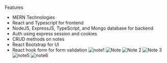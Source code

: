 Features
- MERN Technologies
- React and Typescript for frontend
- NodeJS, ExpressJS, TypeScript, and Mongo database for backend
- Auth using express session and cookies
- CRUD methods on notes
- React Bootstrap for UI
- React hook form for form validation
![note1](https://github.com/mohamedkhairy23/note-app/assets/82667987/43d8a362-ea2a-480e-bc40-b1dfc6aa5092)
![Note](https://github.com/mohamedkhairy23/note-app/assets/82667987/54c127ce-c91e-4326-883f-de71cf454346)
![Note 2](https://github.com/mohamedkhairy23/note-app/assets/82667987/a9d07bbe-4c08-4590-b312-cd3c86d4ae51)
![Note 3](https://github.com/mohamedkhairy23/note-app/assets/82667987/fb1708b1-817d-493b-8e25-b2c31754fb33)
![note5](https://github.com/mohamedkhairy23/note-app/assets/82667987/d08fd83b-350e-4997-a7de-df1144fee4c3)
![note6](https://github.com/mohamedkhairy23/note-app/assets/82667987/ce9036de-2aad-4666-8195-d3a9913de0f3)

